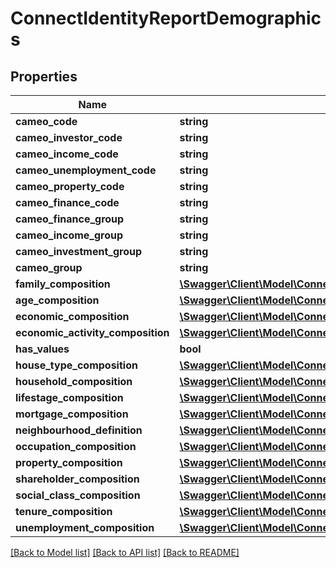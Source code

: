 # ConnectIdentityReportDemographics

## Properties
Name | Type | Description | Notes
------------ | ------------- | ------------- | -------------
**cameo_code** | **string** |  | [optional] 
**cameo_investor_code** | **string** |  | [optional] 
**cameo_income_code** | **string** |  | [optional] 
**cameo_unemployment_code** | **string** |  | [optional] 
**cameo_property_code** | **string** |  | [optional] 
**cameo_finance_code** | **string** |  | [optional] 
**cameo_finance_group** | **string** |  | [optional] 
**cameo_income_group** | **string** |  | [optional] 
**cameo_investment_group** | **string** |  | [optional] 
**cameo_group** | **string** |  | [optional] 
**family_composition** | [**\Swagger\Client\Model\ConnectIdentityDemographic**](ConnectIdentityDemographic.md) |  | [optional] 
**age_composition** | [**\Swagger\Client\Model\ConnectIdentityDemographic**](ConnectIdentityDemographic.md) |  | [optional] 
**economic_composition** | [**\Swagger\Client\Model\ConnectIdentityDemographic**](ConnectIdentityDemographic.md) |  | [optional] 
**economic_activity_composition** | [**\Swagger\Client\Model\ConnectIdentityDemographic**](ConnectIdentityDemographic.md) |  | [optional] 
**has_values** | **bool** |  | [optional] 
**house_type_composition** | [**\Swagger\Client\Model\ConnectIdentityDemographic[]**](ConnectIdentityDemographic.md) |  | [optional] 
**household_composition** | [**\Swagger\Client\Model\ConnectIdentityDemographic**](ConnectIdentityDemographic.md) |  | [optional] 
**lifestage_composition** | [**\Swagger\Client\Model\ConnectIdentityDemographic**](ConnectIdentityDemographic.md) |  | [optional] 
**mortgage_composition** | [**\Swagger\Client\Model\ConnectIdentityDemographic**](ConnectIdentityDemographic.md) |  | [optional] 
**neighbourhood_definition** | [**\Swagger\Client\Model\ConnectIdentityDemographicsNeighbourhoodDefinition**](ConnectIdentityDemographicsNeighbourhoodDefinition.md) |  | [optional] 
**occupation_composition** | [**\Swagger\Client\Model\ConnectIdentityDemographic**](ConnectIdentityDemographic.md) |  | [optional] 
**property_composition** | [**\Swagger\Client\Model\ConnectIdentityDemographicsPropertyComposition**](ConnectIdentityDemographicsPropertyComposition.md) |  | [optional] 
**shareholder_composition** | [**\Swagger\Client\Model\ConnectIdentityDemographicsShareholderComposition**](ConnectIdentityDemographicsShareholderComposition.md) |  | [optional] 
**social_class_composition** | [**\Swagger\Client\Model\ConnectIdentityDemographic**](ConnectIdentityDemographic.md) |  | [optional] 
**tenure_composition** | [**\Swagger\Client\Model\ConnectIdentityDemographic**](ConnectIdentityDemographic.md) |  | [optional] 
**unemployment_composition** | [**\Swagger\Client\Model\ConnectIdentityDemographicsUnemploymentComposition**](ConnectIdentityDemographicsUnemploymentComposition.md) |  | [optional] 

[[Back to Model list]](../../README.md#documentation-for-models) [[Back to API list]](../../README.md#documentation-for-api-endpoints) [[Back to README]](../../README.md)

